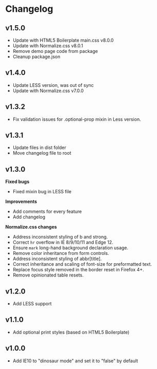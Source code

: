 # Changelog

## v1.5.0

-   Update with HTML5 Boilerplate main.css v8.0.0
-   Update with Normalize.css v8.0.1
-   Remove demo page code from package
-   Cleanup package.json

## v1.4.0

-   Update LESS version, was out of sync
-   Update with Normalize.css v7.0.0

## v1.3.2

-   Fix validation issues for .optional-prop mixin in Less version.

## v1.3.1

-   Update files in dist folder
-   Move changelog file to root

## v1.3.0

**Fixed bugs**

-   Fixed mixin bug in LESS file

**Improvements**

-   Add comments for every feature
-   Add changelog

**Normalize.css changes**

-   Address inconsistent styling of b and strong.
-   Correct `hr` overflow in IE 8/9/10/11 and Edge 12.
-   Ensure `mark` long-hand background declaration usage.
-   Remove color inheritance from form controls.
-   Address inconsistent styling of abbr[title].
-   Correct inheritance and scaling of font-size for preformatted text.
-   Replace focus style removed in the border reset in Firefox 4+.
-   Remove opinionated table resets.

## v1.2.0

-   Add LESS support

## v1.1.0

-   Add optional print styles (based on HTML5 Boilerplate)

## v1.0.0

-   Add IE10 to "dinosaur mode" and set it to "false" by default
